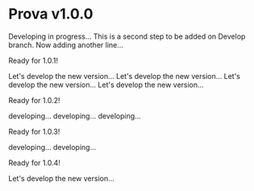 # Prova v1.0.0
Developing in progress...
This is a second step to be added on Develop branch.
Now adding another line...

Ready for 1.0.1!

Let's develop the new version...
Let's develop the new version...
Let's develop the new version...
Let's develop the new version...

Ready for 1.0.2!

developing...
developing...
developing...

Ready for 1.0.3!

developing...
developing...

Ready for 1.0.4!

Let's develop the new version...